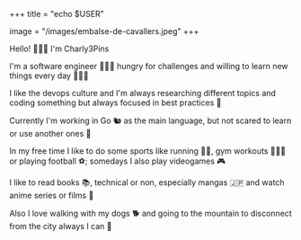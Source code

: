 +++
title = "echo $USER"

image = "/images/embalse-de-cavallers.jpeg"
+++

Hello! 🙋🏻‍♂️ I'm Charly3Pins 

I'm a software engineer 👨🏻‍💻 hungry for challenges and willing to learn new things every day 🙇🏻‍♂️

I like the devops culture and I'm always researching different topics and coding something but always focused in best practices 📜

Currently I'm working in Go 🐿️ as the main language, but not scared to learn or use another ones 🎉 

In my free time I like to do some sports like running 🏃🏻, gym workouts 🏋🏻‍♂️ or playing football ⚽; somedays I also play videogames 🎮

I like to read books 📚, technical or non, especially mangas 🇯🇵 and watch anime series or films 👹

Also I love walking with my dogs 🐕 and going to the mountain to disconnect from the city always I can 🌄